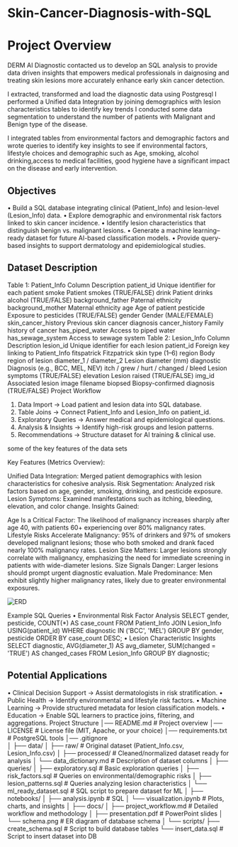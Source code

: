 # Skin-Cancer-Diagnosis-with-SQL
# Project Overview
DERM AI Diagnostic contacted us to develop an SQL analysis to provide data driven insights that empowers medical professionals in daignosing and treating skin lesions more accurately enhance early skin cancer detection.

I extracted, transformed and load the diagnostic data using Postgresql I performed a Unified data Integration by joining demographics with lesion characteristics tables to identify key trends I conducted some data segmentation to understand the number of patients with Malignant and Benign type of the disease.

I integrated tables from environmental factors and demographic factors and wrote queries to identify key insights to see if environmental factors, lifestyle choices and demographic such as Age, smoking, alcohol drinking,access to medical facilities, good hygiene have a significant impact on the disease and early intervention.

## Objectives
•	Build a SQL database integrating clinical (Patient_Info) and lesion-level (Lesion_Info) data.
•	Explore demographic and environmental risk factors linked to skin cancer incidence.
•	Identify lesion characteristics that distinguish benign vs. malignant lesions.
•	Generate a machine learning–ready dataset for future AI-based classification models.
•	Provide query-based insights to support dermatology and epidemiological studies.

## Dataset Description
Table 1: Patient_Info
Column	Description
patient_id	Unique identifier for each patient
smoke	Patient smokes (TRUE/FALSE)
drink	Patient drinks alcohol (TRUE/FALSE)
background_father	Paternal ethnicity
background_mother	Maternal ethnicity
age	Age of patient
pesticide	Exposure to pesticides (TRUE/FALSE)
gender	Gender (MALE/FEMALE)
skin_cancer_history	Previous skin cancer diagnosis
cancer_history	Family history of cancer
has_piped_water	Access to piped water
has_sewage_system	Access to sewage system
Table 2: Lesion_Info
Column	Description
lesion_id	Unique identifier for each lesion
patient_id	Foreign key linking to Patient_Info
fitspatrick	Fitzpatrick skin type (1–6)
region	Body region of lesion
diameter_1 / diameter_2	Lesion diameter (mm)
diagnostic	Diagnosis (e.g., BCC, MEL, NEV)
itch / grew / hurt / changed / bleed	Lesion symptoms (TRUE/FALSE)
elevation	Lesion raised (TRUE/FALSE)
img_id	Associated lesion image filename
biopsed	Biopsy-confirmed diagnosis (TRUE/FALSE)
Project Workflow
1.	Data Import → Load patient and lesion data into SQL database.
2.	Table Joins → Connect Patient_Info and Lesion_Info on patient_id.
3.	Exploratory Queries → Answer medical and epidemiological questions.
4.	Analysis & Insights → Identify high-risk groups and lesion patterns.
5.	Recommendations → Structure dataset for AI training & clinical use.

some of the key features of the data sets

Key Features (Metrics Overview):

Unified Data Integration: Merged patient demographics with lesion characteristics for cohesive analysis.
Risk Segmentation: Analyzed risk factors based on age, gender, smoking, drinking, and pesticide exposure.
Lesion Symptoms: Examined manifestations such as itching, bleeding, elevation, and color change.
Insights Gained:

Age Is a Critical Factor: The likelihood of malignancy increases sharply after age 40, with patients 60+ experiencing over 80% malignancy rates.
Lifestyle Risks Accelerate Malignancy: 95% of drinkers and 97% of smokers developed malignant lesions; those who both smoked and drank faced nearly 100% malignancy rates.
Lesion Size Matters: Larger lesions strongly correlate with malignancy, emphasizing the need for immediate screening in patients with wide-diameter lesions.
Size Signals Danger: Larger lesions should prompt urgent diagnostic evaluation.
Male Predominance: Men exhibit slightly higher malignancy rates, likely due to greater environmental exposures.

![ERD](https://github.com/user-attachments/assets/6b77a159-44bb-4b6e-91fc-62537f6ed2e9)

Example SQL Queries
•	Environmental Risk Factor Analysis
SELECT gender, pesticide, COUNT(*) AS case_count
FROM Patient_Info
JOIN Lesion_Info USING(patient_id)
WHERE diagnostic IN ('BCC', 'MEL')
GROUP BY gender, pesticide
ORDER BY case_count DESC;
•	Lesion Characteristic Insights
SELECT diagnostic, AVG(diameter_1) AS avg_diameter, 
       SUM(changed = 'TRUE') AS changed_cases
FROM Lesion_Info
GROUP BY diagnostic;

## Potential Applications
•	Clinical Decision Support → Assist dermatologists in risk stratification.
•	Public Health → Identify environmental and lifestyle risk factors.
•	Machine Learning → Provide structured metadata for lesion classification models.
•	Education → Enable SQL learners to practice joins, filtering, and aggregations.
Project Structure 
│── README.md                # Project overview 
│── LICENSE                  # License file (MIT, Apache, or your choice)
│── requirements.txt         # PostgreSQL tools
│── .gitignore               
│
├── data/
│   ├── raw/                 # Original dataset (Patient_Info.csv, Lesion_Info.csv)
│   ├── processed/           # Cleaned/normalized dataset ready for analysis
│   └── data_dictionary.md   # Description of dataset columns
│
├── queries/
│   ├── exploratory.sql      # Basic exploration queries
│   ├── risk_factors.sql     # Queries on environmental/demographic risks
│   ├── lesion_patterns.sql  # Queries analyzing lesion characteristics
│   └── ml_ready_dataset.sql # SQL script to prepare dataset for ML
│
├── notebooks/
│   ├── analysis.ipynb       # SQL
│   └── visualization.ipynb  # Plots, charts, and insights
│
├── docs/
│   ├── project_workflow.md  # Detailed workflow and methodology
│   ├── presentation.pdf     # PowerPoint slides 
│   └── schema.png           # ER diagram of database schema
│
└── scripts/
    ├── create_schema.sql    # Script to build database tables
    └── insert_data.sql      # Script to insert dataset into DB


